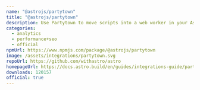 ```yaml
---
name: "@astrojs/partytown"
title: "@astrojs/partytown"
description: Use Partytown to move scripts into a web worker in your Astro project
categories:
  - analytics
  - performance+seo
  - official
npmUrl: https://www.npmjs.com/package/@astrojs/partytown
image: /assets/integrations/partytown.svg
repoUrl: https://github.com/withastro/astro
homepageUrl: https://docs.astro.build/en/guides/integrations-guide/partytown/
downloads: 120157
official: true
---
```

